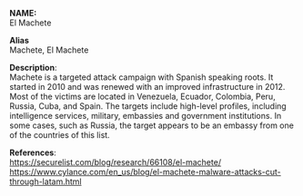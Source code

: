 **NAME:**  
El Machete  
  
**Alias**  
Machete, El Machete  

**Description**:   
Machete is a targeted attack campaign with Spanish speaking roots. It started in 2010 and was renewed with an improved infrastructure in 2012.
Most of the victims are located in Venezuela, Ecuador, Colombia, Peru, Russia, Cuba, and Spain. The targets include high-level profiles, including intelligence services, military, embassies and government institutions. In some cases, such as Russia, the target appears to be an embassy from one of the countries of this list.

**References**:  
https://securelist.com/blog/research/66108/el-machete/  
https://www.cylance.com/en_us/blog/el-machete-malware-attacks-cut-through-latam.html
